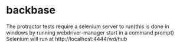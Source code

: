 # backbase

The protractor tests require a selenium server to run(this is done in windows by running webdriver-manager start in a command prompt)
Selenium will run at http://localhost:4444/wd/hub
